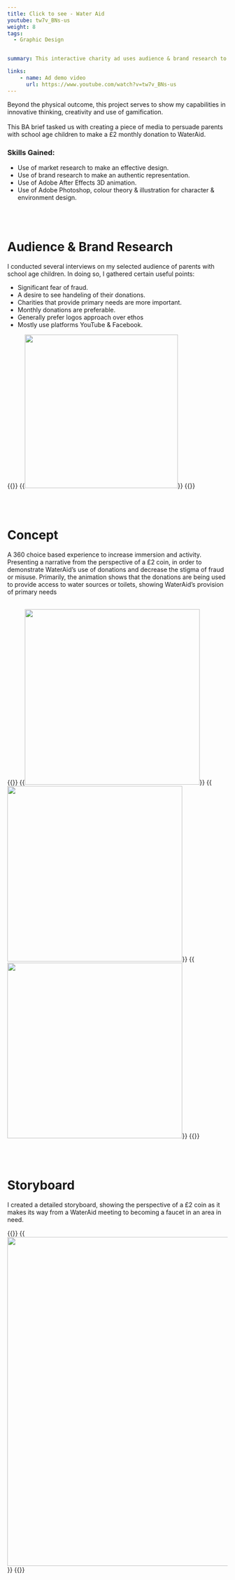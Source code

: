 ```yaml
---
title: Click to see - Water Aid
youtube: tw7v_BNs-us
weight: 8
tags:
  - Graphic Design


summary: This interactive charity ad uses audience & brand research to innovatively persuade viewers to make a £2 monthly donation.

links:
    - name: Ad demo video
      url: https://www.youtube.com/watch?v=tw7v_BNs-us
---
```


Beyond the physical outcome, this project serves to show my capabilities in innovative thinking, creativity and use of gamification.
<br/><br/>
This BA brief tasked us with creating a piece of media to persuade parents with school age children to make a £2 monthly donation to WaterAid. <br/>

### Skills Gained:
- Use of market research to make an effective design.
- Use of brand research to make an authentic representation.
- Use of Adobe After Effects 3D animation.
- Use of Adobe Photoshop, colour theory & illustration for character & environment design.

<br/><br/>

# Audience & Brand Research

I conducted several interviews on my selected audience of parents with school age children. In doing so, I gathered certain useful points: 
 
- Significant fear of fraud.
- A desire to see handeling of their donations.
- Charities that provide primary needs are more important.
- Monthly donations are preferable.
- Generally prefer logos approach over ethos
- Mostly use platforms YouTube & Facebook.

{{<rowgap>}}
{{<image src="wateraid/persona.png" height="350" caption="Audience Persona">}}
{{</rowgap>}}

<br/><br/>

# Concept

A 360 choice based experience to increase immersion and activity. Presenting a narrative from the perspective of a £2 coin, in order to demonstrate WaterAid’s use of donations and decrease the stigma of fraud or misuse. Primarily, the animation shows that the donations are being used to provide access to water sources or toilets, showing WaterAid’s provision of primary needs
<br/><br/>

{{<rowgap>}}
{{<image src="wateraid/phone.png" height="400" caption="Phone view concept">}}
{{<image src="wateraid/artstyle.png" height="400" caption="Art style experimentation">}}
{{<image src="wateraid/360view.png" height="400" caption="Screen shot of 3D set up in After Effects">}}
{{</rowgap>}}

<br/><br/>

# Storyboard

I created a detailed storyboard, showing the perspective of a £2 coin as it makes its way from a WaterAid meeting to becoming a faucet in an area in need.

{{<rowgap>}}
{{<image src="wateraid/storyboard6.png" height="750" caption="Final storyboard">}}
{{</rowgap>}}